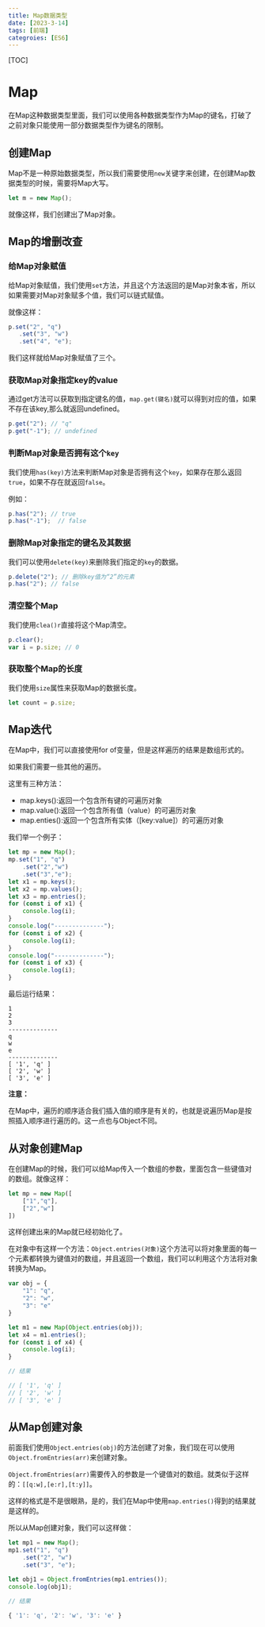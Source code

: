 ```yaml
---
title: Map数据类型
date: [2023-3-14]
tags: [前端]
categroies: [ES6]
---
```

[TOC]
# Map

在Map这种数据类型里面，我们可以使用各种数据类型作为Map的键名，打破了之前对象只能使用一部分数据类型作为键名的限制。

## 创建Map

Map不是一种原始数据类型，所以我们需要使用`new`关键字来创建，在创建Map数据类型的时候，需要将Map大写。

```js
let m = new Map();
```

就像这样，我们创建出了Map对象。

## Map的增删改查

### 给Map对象赋值

给Map对象赋值，我们使用`set`方法，并且这个方法返回的是Map对象本省，所以如果需要对Map对象赋多个值，我们可以链式赋值。

就像这样：

```js
p.set("2", "q")
   .set("3", "w")
   .set("4", "e");
```

我们这样就给Map对象赋值了三个。

### 获取Map对象指定key的value

通过get方法可以获取到指定键名的值，`map.get(键名)`就可以得到对应的值，如果不存在该key,那么就返回undefined。

```js
p.get("2"); // "q"
p.get("-1"); // undefined
```

### 判断Map对象是否拥有这个`key`

我们使用`has(key)`方法来判断Map对象是否拥有这个`key`，如果存在那么返回`true`，如果不存在就返回`false`。

例如：

```js
p.has("2"); // true
p.has("-1");  // false
```

### 删除Map对象指定的键名及其数据

我们可以使用`delete(key)`来删除我们指定的`key`的数据。

```js
p.delete("2"); // 删除key值为“2”的元素
p.has("2"); // false
```

### 清空整个Map

我们使用`clea()r`直接将这个Map清空。

```js
p.clear();
var i = p.size; // 0
```

### 获取整个Map的长度

我们使用`size`属性来获取Map的数据长度。

```js
let count = p.size;
```

## Map迭代

在Map中，我们可以直接使用for   of变量，但是这样遍历的结果是数组形式的。

如果我们需要一些其他的遍历。

这里有三种方法：

- map.keys():返回一个包含所有键的可遍历对象
- map.value():返回一个包含所有值（value）的可遍历对象
- map.enties():返回一个包含所有实体（[key:value]）的可遍历对象

我们举一个例子：

```js
let mp = new Map();
mp.set("1", "q")
    .set("2","w")
    .set("3","e");
let x1 = mp.keys();
let x2 = mp.values();
let x3 = mp.entries();
for (const i of x1) {
    console.log(i);
}
console.log("--------------");
for (const i of x2) {
    console.log(i);
}
console.log("--------------");
for (const i of x3) {
    console.log(i);
}
```

最后运行结果：

```结果
1
2
3
--------------
q
w
e
--------------
[ '1', 'q' ]
[ '2', 'w' ]
[ '3', 'e' ]
```

**注意：**

在Map中，遍历的顺序适合我们插入值的顺序是有关的，也就是说遍历Map是按照插入顺序进行遍历的。这一点也与Object不同。

## 从对象创建Map

在创建Map的时候，我们可以给Map传入一个数组的参数，里面包含一些键值对的数组。就像这样：

```js
let mp = new Map([
	["1","q"],
	["2","w"]
])
```

这样创建出来的Map就已经初始化了。

在对象中有这样一个方法：`Object.entries(对象)`这个方法可以将对象里面的每一个元素都转换为键值对的数组，并且返回一个数组，我们可以利用这个方法将对象转换为Map。

```js
var obj = {
    "1": "q",
    "2": "w",
    "3": "e"
}

let m1 = new Map(Object.entries(obj));
let x4 = m1.entries();
for (const i of x4) {
    console.log(i);
}

// 结果

// [ '1', 'q' ]
// [ '2', 'w' ]
// [ '3', 'e' ]
```

## 从Map创建对象

前面我们使用`Object.entries(obj)`的方法创建了对象，我们现在可以使用`Object.fromEntries(arr)`来创建对象。

`Object.fromEntries(arr)`需要传入的参数是一个键值对的数组。就类似于这样的：`[[q:w],[e:r],[t:y]]`。

这样的格式是不是很眼熟，是的，我们在Map中使用`map.entries()`得到的结果就是这样的。

所以从Map创建对象，我们可以这样做：

```js
let mp1 = new Map();
mp1.set("1", "q")
    .set("2", "w")
    .set("3", "e");

let obj1 = Object.fromEntries(mp1.entries());
console.log(obj1);

// 结果

{ '1': 'q', '2': 'w', '3': 'e' }
```